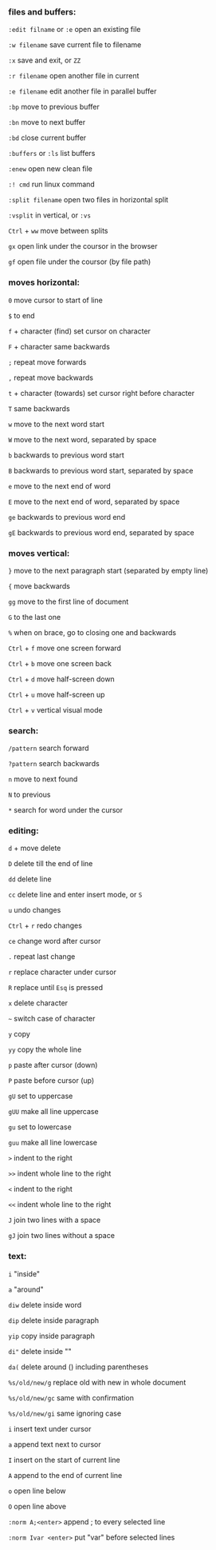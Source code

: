 ### files and buffers:

`:edit filname` or `:e` open an existing file

`:w filename` save current file to filename

`:x` save and exit, or `ZZ`

`:r filename` open another file in current

`:e filename` edit another file in parallel buffer

`:bp` move to previous buffer

`:bn` move to next buffer

`:bd` close current buffer

`:buffers` or `:ls` list buffers

`:enew` open new clean file

`:! cmd` run linux command

`:split filename` open two files in horizontal split

`:vsplit` in vertical, or `:vs`

`Ctrl` + `ww` move between splits

`gx` open link under the coursor in the browser

`gf` open file under the coursor (by file path)

### moves horizontal:

`0` move cursor to start of line

`$` to end

`f` + character (find) set cursor on character

`F` + character same backwards

`;` repeat move forwards

`,` repeat move backwards

`t` + character (towards) set cursor right before character

`T` same backwards

`w` move to the next word start

`W` move to the next word, separated by space

`b` backwards to previous word start

`B` backwards to previous word start, separated by space

`e` move to the next end of word

`E` move to the next end of word, separated by space

`ge` backwards to previous word end

`gE` backwards to previous word end, separated by space

### moves vertical:

`}` move to the next paragraph start (separated by empty line)

`{` move backwards

`gg` move to the first line of document

`G` to the last one

`%` when on brace, go to closing one and backwards

`Ctrl` + `f` move one screen forward

`Ctrl` + `b` move one screen back

`Ctrl` + `d` move half-screen down

`Ctrl` + `u` move half-screen up

`Ctrl` + `v` vertical visual mode

### search:

`/pattern` search forward

`?pattern` search backwards

`n` move to next found

`N` to previous

`*` search for word under the cursor

### editing:

`d` + move delete

`D` delete till the end of line

`dd` delete line

`cc` delete line and enter insert mode, or `S`

`u` undo changes

`Ctrl` + `r` redo changes

`ce` change word after cursor

`.` repeat last change

`r` replace character under cursor

`R` replace until `Esq` is pressed

`x` delete character

`~` switch case of character

`y` copy

`yy` copy the whole line

`p` paste after cursor (down)

`P` paste before cursor (up)

`gU` set to uppercase

`gUU` make all line uppercase

`gu` set to lowercase

`guu` make all line lowercase

`>` indent to the right

`>>` indent whole line to the right

`<` indent to the right

`<<` indent whole line to the right

`J` join two lines with a space

`gJ` join two lines without a space

### text:

`i` "inside"

`a` "around"

`diw` delete inside word

`dip` delete inside paragraph

`yip` copy inside paragraph

`di"` delete inside ""

`da(` delete around () including parentheses

`%s/old/new/g` replace old with new in whole document

`%s/old/new/gc` same with confirmation

`%s/old/new/gi` same ignoring case

`i` insert text under cursor

`a` append text next to cursor

`I` insert on the start of current line

`A` append to the end of current line

`o` open line below

`O` open line above

`:norm A;<enter>` append ; to every selected line

`:norm Ivar <enter>` put "var" before selected lines




